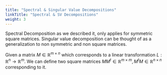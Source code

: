 ```yaml
---
title: "Spectral & Singular Value Decompositions"
linkTitle: "Spectral & SV Decompositions"
weight: 3
---
```


Spectral Decomposition as we described it, only applies for symmetric square matrices. Singular value decomposition can be thought of as a generalization to non symmetric and non square matrices.

Given a matrix $M \in \mathbb R^{m\times n}$ which corresponds to a linear transformation $L:\mathbb R^n \rightarrow \mathbb R^m$. We can define two square matrices $MM^t \in \mathbb R^{m \times m}, M^tM \in \mathbb R^{n \times n}$ corresponding to it. 